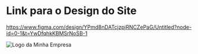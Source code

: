 # Link para o Design do Site

https://www.figma.com/design/YPmd8nDATcjzpjRNCZePaG/Untitled?node-id=0-1&t=YwDfqhkKBMSrNoSB-1

<img src="C:\Users\erick\Desktop\Joined Hands\default_transparent_765x625.png" alt="Logo da Minha Empresa">
